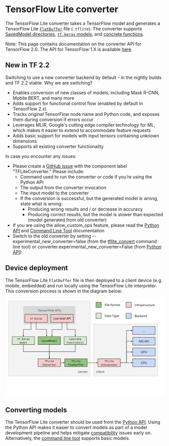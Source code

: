 # TensorFlow Lite converter

The TensorFlow Lite converter takes a TensorFlow model and generates a
TensorFlow Lite [`FlatBuffer`](https://google.github.io/flatbuffers/) file
(`.tflite`). The converter supports
[SavedModel directories](https://www.tensorflow.org/guide/saved_model),
[`tf.keras` models](https://www.tensorflow.org/guide/keras/overview), and
[concrete functions](https://tensorflow.org/guide/concrete_function).

Note: This page contains documentation on the converter API for TensorFlow 2.0.
The API for TensorFlow 1.X is available
[here](https://github.com/tensorflow/tensorflow/blob/master/tensorflow/lite/g3doc/r1/convert/index.md).

## New in TF 2.2

Switching to use a new converter backend by default - in the nightly builds and
TF 2.2 stable. Why we are switching?

*   Enables conversion of new classes of models, including Mask R-CNN, Mobile
    BERT, and many more
*   Adds support for functional control flow (enabled by default in TensorFlow
    2.x)
*   Tracks original TensorFlow node name and Python code, and exposes them
    during conversion if errors occur
*   Leverages MLIR, Google's cutting edge compiler technology for ML, which
    makes it easier to extend to accommodate feature requests
*   Adds basic support for models with input tensors containing unknown
    dimensions
*   Supports all existing converter functionality

In case you encounter any issues:

*   Please create a
    [GitHub issue](https://github.com/tensorflow/tensorflow/issues/new?template=60-tflite-converter-issue.md)
    with the component label “TFLiteConverter.” Please include:
    *   Command used to run the converter or code if you’re using the Python API
    *   The output from the converter invocation
    *   The input model to the converter
    *   If the conversion is successful, but the generated model is wrong, state
        what is wrong:
        *   Producing wrong results and / or decrease in accuracy
        *   Producing correct results, but the model is slower than expected
            (model generated from old converter)
*   If you are using the allow_custom_ops feature, please read the
    [Python API](https://github.com/tensorflow/tensorflow/blob/master/tensorflow/lite/g3doc/convert/python_api.md)
    and
    [Command Line Tool](https://github.com/tensorflow/tensorflow/blob/master/tensorflow/lite/g3doc/convert/cmdline.md)
    documentation
*   Switch to the old converter by setting --experimental_new_converter=false
    (from the [tflite_convert](https://www.tensorflow.org/lite/convert/cmdline)
    command line tool) or converter.experimental_new_converter=False (from
    [Python API](https://www.tensorflow.org/api_docs/python/tf/lite/TFLiteConverter))

## Device deployment

The TensorFlow Lite `FlatBuffer` file is then deployed to a client device (e.g.
mobile, embedded) and run locally using the TensorFlow Lite interpreter. This
conversion process is shown in the diagram below:

![TFLite converter workflow](../images/convert/workflow.svg)

## Converting models

The TensorFlow Lite converter should be used from the
[Python API](python_api.md). Using the Python API makes it easier to convert
models as part of a model development pipeline and helps mitigate
[compatibility](../guide/ops_compatibility.md) issues early on. Alternatively,
the [command line tool](cmdline.md) supports basic models.
